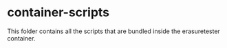 # container-scripts

This folder contains all the scripts that are bundled inside the erasuretester container.
